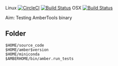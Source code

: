 
Linux [![CircleCI](https://circleci.com/gh/hainm/ambertools-binary-test/tree/master.svg?style=svg)](https://circleci.com/gh/hainm/ambertools-binary-test/tree/master) [![Build Status](https://travis-ci.org/hainm/ambertools-binary-test.svg?branch=master)](https://travis-ci.org/hainm/ambertools-binary-test)
OSX [![Build Status](https://travis-ci.org/hainm/ambertools-binary-test.svg?branch=osx)](https://travis-ci.org/hainm/ambertools-binary-test)

Aim: Testing AmberTools binary

Folder
------
```
$HOME/source_code
$HOME/amber$version
$HOME/miniconda
$AMBERHOME/bin/amber.run_tests
```
